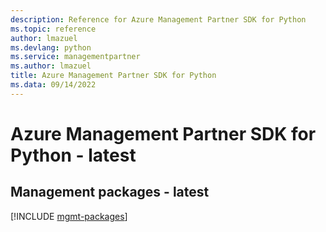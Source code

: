 ```yaml
---
description: Reference for Azure Management Partner SDK for Python
ms.topic: reference
author: lmazuel
ms.devlang: python
ms.service: managementpartner
ms.author: lmazuel
title: Azure Management Partner SDK for Python
ms.data: 09/14/2022
---
```

# Azure Management Partner SDK for Python - latest

## Management packages - latest
[!INCLUDE [mgmt-packages](management-partner-mgmt-index.md)]